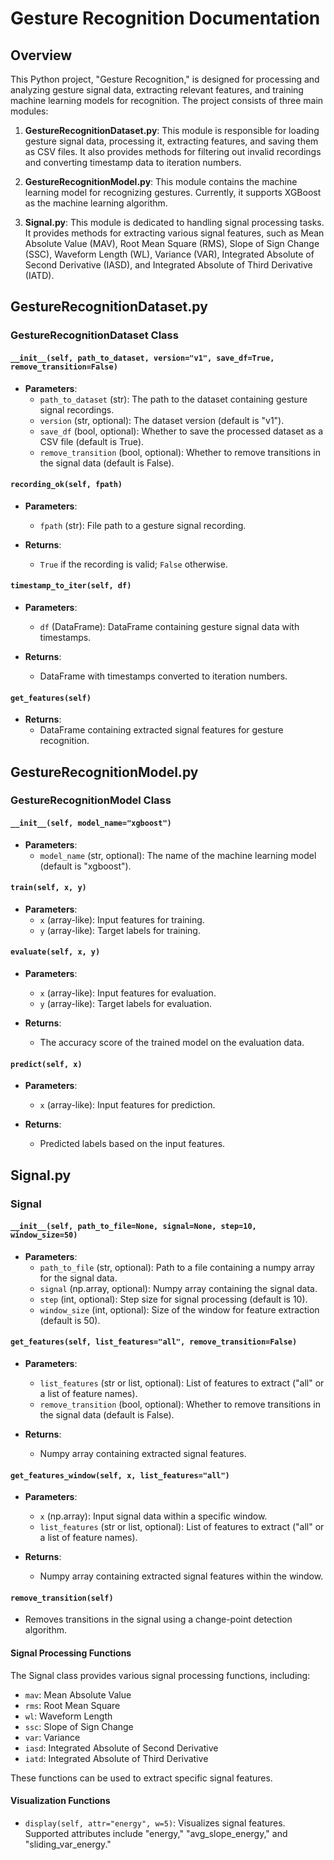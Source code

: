 # Gesture Recognition Documentation

## Overview

This Python project, "Gesture Recognition," is designed for processing and analyzing gesture signal data, extracting relevant features, and training machine learning models for recognition. The project consists of three main modules:

1. **GestureRecognitionDataset.py**: This module is responsible for loading gesture signal data, processing it, extracting features, and saving them as CSV files. It also provides methods for filtering out invalid recordings and converting timestamp data to iteration numbers.

2. **GestureRecognitionModel.py**: This module contains the machine learning model for recognizing gestures. Currently, it supports XGBoost as the machine learning algorithm.

3. **Signal.py**: This module is dedicated to handling signal processing tasks. It provides methods for extracting various signal features, such as Mean Absolute Value (MAV), Root Mean Square (RMS), Slope of Sign Change (SSC), Waveform Length (WL), Variance (VAR), Integrated Absolute of Second Derivative (IASD), and Integrated Absolute of Third Derivative (IATD).

## GestureRecognitionDataset.py

### GestureRecognitionDataset Class

#### `__init__(self, path_to_dataset, version="v1", save_df=True, remove_transition=False)`

- **Parameters**:
    - `path_to_dataset` (str): The path to the dataset containing gesture signal recordings.
    - `version` (str, optional): The dataset version (default is "v1").
    - `save_df` (bool, optional): Whether to save the processed dataset as a CSV file (default is True).
    - `remove_transition` (bool, optional): Whether to remove transitions in the signal data (default is False).

#### `recording_ok(self, fpath)`

- **Parameters**:
    - `fpath` (str): File path to a gesture signal recording.

- **Returns**: 
    - `True` if the recording is valid; `False` otherwise.

#### `timestamp_to_iter(self, df)`

- **Parameters**:
    - `df` (DataFrame): DataFrame containing gesture signal data with timestamps.

- **Returns**: 
    - DataFrame with timestamps converted to iteration numbers.

#### `get_features(self)`

- **Returns**:
    - DataFrame containing extracted signal features for gesture recognition.

## GestureRecognitionModel.py

### GestureRecognitionModel Class

#### `__init__(self, model_name="xgboost")`

- **Parameters**:
    - `model_name` (str, optional): The name of the machine learning model (default is "xgboost").

#### `train(self, x, y)`

- **Parameters**:
    - `x` (array-like): Input features for training.
    - `y` (array-like): Target labels for training.

#### `evaluate(self, x, y)`

- **Parameters**:
    - `x` (array-like): Input features for evaluation.
    - `y` (array-like): Target labels for evaluation.

- **Returns**:
    - The accuracy score of the trained model on the evaluation data.

#### `predict(self, x)`

- **Parameters**:
    - `x` (array-like): Input features for prediction.

- **Returns**:
    - Predicted labels based on the input features.

## Signal.py

### Signal

#### `__init__(self, path_to_file=None, signal=None, step=10, window_size=50)`

- **Parameters**:
    - `path_to_file` (str, optional): Path to a file containing a numpy array for the signal data.
    - `signal` (np.array, optional): Numpy array containing the signal data.
    - `step` (int, optional): Step size for signal processing (default is 10).
    - `window_size` (int, optional): Size of the window for feature extraction (default is 50).

#### `get_features(self, list_features="all", remove_transition=False)`

- **Parameters**:
    - `list_features` (str or list, optional): List of features to extract ("all" or a list of feature names).
    - `remove_transition` (bool, optional): Whether to remove transitions in the signal data (default is False).

- **Returns**:
    - Numpy array containing extracted signal features.

#### `get_features_window(self, x, list_features="all")`

- **Parameters**:
    - `x` (np.array): Input signal data within a specific window.
    - `list_features` (str or list, optional): List of features to extract ("all" or a list of feature names).

- **Returns**:
    - Numpy array containing extracted signal features within the window.

#### `remove_transition(self)`

- Removes transitions in the signal using a change-point detection algorithm.

#### Signal Processing Functions

The Signal class provides various signal processing functions, including:

- `mav`: Mean Absolute Value
- `rms`: Root Mean Square
- `wl`: Waveform Length
- `ssc`: Slope of Sign Change
- `var`: Variance
- `iasd`: Integrated Absolute of Second Derivative
- `iatd`: Integrated Absolute of Third Derivative

These functions can be used to extract specific signal features.

#### Visualization Functions

- `display(self, attr="energy", w=5)`: Visualizes signal features. Supported attributes include "energy," "avg_slope_energy," and "sliding_var_energy."


